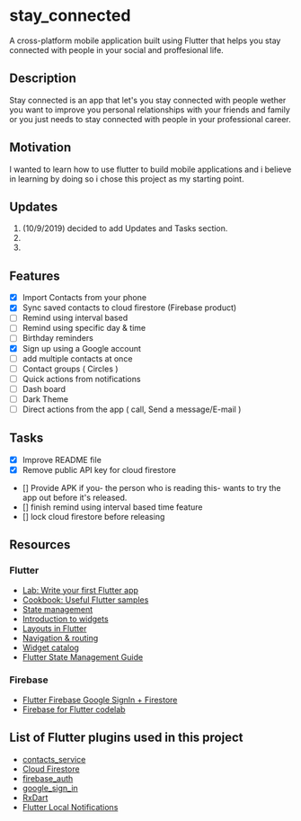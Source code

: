 # stay_connected

A cross-platform mobile application built using Flutter that helps you stay connected with people in your social and proffesional life.

## Description

Stay connected is an app that let's you stay connected with people wether you want to improve you personal relationships with your friends and family or you just needs to stay connected with people in your professional career.

## Motivation

I wanted to learn how to use flutter to build mobile applications and i believe in learning by doing so i chose this project as my starting point.

## Updates
1. (10/9/2019) decided to add Updates and Tasks section.
2. 
3.



## Features

- [x] Import Contacts from your phone
- [x] Sync saved contacts to cloud firestore (Firebase product)
- [ ] Remind using interval based
- [ ] Remind using specific day & time
- [ ] Birthday reminders
- [x] Sign up using a Google account
- [ ] add multiple contacts at once
- [ ] Contact groups ( Circles )
- [ ] Quick actions from notifications
- [ ] Dash board
- [ ] Dark Theme
- [ ] Direct actions from the app ( call, Send a message/E-mail )

## Tasks
- [x] Improve README file
- [x] Remove public API key for cloud firestore
- [] Provide APK if you- the person who is reading this- wants to try the app out before it's released.
- [] finish remind using interval based time feature
- [] lock cloud firestore before releasing



## Resources
### Flutter

- [Lab: Write your first Flutter app](https://flutter.dev/docs/get-started/codelab)
- [Cookbook: Useful Flutter samples](https://flutter.dev/docs/cookbook)
- [State management](https://flutter.dev/docs/development/data-and-backend/state-mgmt/intro)
- [Introduction to widgets](https://flutter.dev/docs/development/ui/widgets-intro)
- [Layouts in Flutter](https://flutter.dev/docs/development/ui/layout)
- [Navigation & routing](https://flutter.dev/docs/development/ui/navigation)
- [Widget catalog](https://flutter.dev/docs/development/ui/widgets)
- [Flutter State Management Guide](https://fireship.io/lessons/flutter-state-management-guide/)

### Firebase
- [Flutter Firebase Google SignIn + Firestore](https://fireship.io/lessons/flutter-firebase-google-oauth-firestore/)
- [Firebase for Flutter codelab](https://codelabs.developers.google.com/codelabs/flutter-firebase/)


## List of Flutter plugins used in this project
- [contacts_service](https://pub.dev/packages/contacts_service)
- [Cloud Firestore](https://pub.dev/packages/cloud_firestore)
- [firebase_auth](https://pub.dev/packages/firebase_auth)
- [google_sign_in](https://pub.dev/packages/google_sign_in)
- [RxDart](https://pub.dev/packages/rxdart)
- [Flutter Local Notifications](https://pub.dev/packages/flutter_local_notifications)



